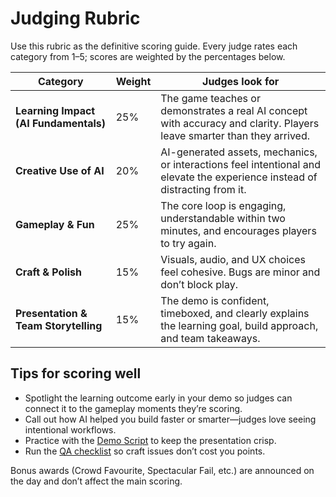 # Judging Rubric

Use this rubric as the definitive scoring guide. Every judge rates each category from 1–5; scores are weighted by the percentages below.

| Category | Weight | Judges look for |
| --- | --- | --- |
| **Learning Impact (AI Fundamentals)** | 25% | The game teaches or demonstrates a real AI concept with accuracy and clarity. Players leave smarter than they arrived. |
| **Creative Use of AI** | 20% | AI-generated assets, mechanics, or interactions feel intentional and elevate the experience instead of distracting from it. |
| **Gameplay & Fun** | 25% | The core loop is engaging, understandable within two minutes, and encourages players to try again. |
| **Craft & Polish** | 15% | Visuals, audio, and UX choices feel cohesive. Bugs are minor and don’t block play. |
| **Presentation & Team Storytelling** | 15% | The demo is confident, timeboxed, and clearly explains the learning goal, build approach, and team takeaways. |

## Tips for scoring well

- Spotlight the learning outcome early in your demo so judges can connect it to the gameplay moments they’re scoring.
- Call out how AI helped you build faster or smarter—judges love seeing intentional workflows.
- Practice with the [Demo Script](/ship/demo-script) to keep the presentation crisp.
- Run the [QA checklist](/ship/qa-checklist) so craft issues don’t cost you points.

Bonus awards (Crowd Favourite, Spectacular Fail, etc.) are announced on the day and don’t affect the main scoring.
